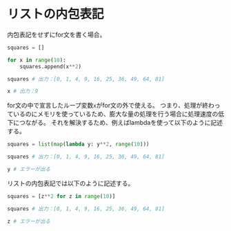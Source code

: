 # リストの内包表記
内包表記をせずにfor文を書く場合。
```Python
squares = []

for x in range(10):
    squares.append(x**2)

squares # 出力：[0, 1, 4, 9, 16, 25, 36, 49, 64, 81]

x # 出力：9
```
for文の中で宣言したループ変数`x`がfor文の外で使える。
つまり、処理が終わっているのにメモリを使っているため、膨大な量の処理を行う場合に処理速度の低下につながる。
それを解決するため、例えばlambdaを使って以下のように記述する。
```Python
squares = list(map(lambda y: y**2, range(10)))

squares # 出力：[0, 1, 4, 9, 16, 25, 36, 49, 64, 81]

y # エラーが出る
```

リストの内包表記では以下のように記述する。
```Python
squares = [z**2 for z in range(10)]

squares # 出力：[0, 1, 4, 9, 16, 25, 36, 49, 64, 81]

z # エラーが出る
```
